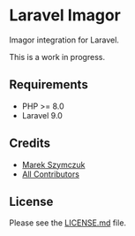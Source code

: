 # Laravel Imagor

Imagor integration for Laravel.

This is a work in progress.

## Requirements

- PHP >= 8.0
- Laravel 9.0

## Credits

- [Marek Szymczuk](https://github.com/bonzai)
- [All Contributors](../../contributors)

## License

Please see the [LICENSE.md](LICENSE.md) file.
